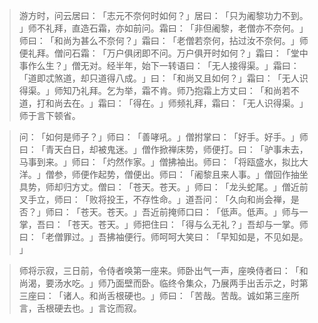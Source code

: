 > 游方时，问云居曰：​「志元不奈何时如何？​」居曰：​「只为阇黎功力不到。​」师不礼拜，直造石霜，亦如前问。霜曰：​「非但阇黎，老僧亦不奈何。​」师曰：​「和尚为甚么不奈何？​」霜曰：​「老僧若奈何，拈过汝不奈何。​」师便礼拜。僧问石霜：​「万户俱闭即不问。万户俱开时如何？​」霜曰：​「堂中事作么生？​」僧无对。经半年，始下一转语曰：​「无人接得渠。​」霜曰：​「道即忒煞道，却只道得八成。​」曰：​「和尚又且如何？​」霜曰：​「无人识得渠。​」师知乃礼拜。乞为举，霜不肯。师乃抱霜上方丈曰：​「和尚若不道，打和尚去在。​」霜曰：​「得在。​」师频礼拜，霜曰：​「无人识得渠。​」师于言下顿省。

> 问：​「如何是师子？​」师曰：​「善哮吼。​」僧拊掌曰：​「好手。好手。​」师曰：​「青天白日，却被鬼迷。​」僧作掀禅床势，师便打。曰：​「驴事未去，马事到来。​」师曰：​「灼然作家。​」僧拂袖出。师曰：​「将瓯盛水，拟比大洋。​」僧参，师便作起势，僧便出。师曰：​「阇黎且来人事。​」僧回作抽坐具势，师却归方丈。僧曰：​「苍天。苍天。​」师曰：​「龙头蛇尾。​」僧近前叉手立，师曰：​「败将投王，不存性命。​」道吾问：​「久向和尚会禅，是否？​」师曰：​「苍天。苍天。​」吾近前掩师口曰：​「低声。低声。​」师与一掌，吾曰：​「苍天。苍天。​」师把住曰：​「得与么无礼？​」吾却与一掌。师曰：​「老僧罪过。​」吾拂袖便行。师呵呵大笑曰：​「早知如是，不见如是。​」

> 师将示寂，三日前，令侍者唤第一座来。师卧出气一声，座唤侍者曰：​「和尚渴，要汤水吃。​」师乃面壁而卧。临终令集众，乃展两手出舌示之，时第三座曰：​「诸人。和尚舌根硬也。​」师曰：​「苦哉。苦哉。诚如第三座所言，舌根硬去也。​」言讫而寂。


